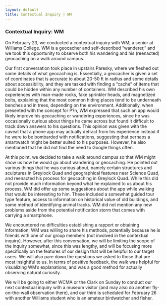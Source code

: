 ```yaml
---
layout: default
title: Contextual Inquiry | WM
---
```

### Contextual Inquiry: WM
On February 23, we conducted a contextual inquiry with WM, a senior at Williams College. WM is a geocacher and self-described “wanderer,” and we took this opportunity to observe both his wandering and his (reenacted) geocaching on a walk around campus.

Our first conversation took place in upstairs Paresky, where we fleshed out some details of what geocaching is. Essentially, a geocacher is given a set of coordinates that is accurate to about 20-50 ft in radius and some details about accessibility, and they are tasked with finding a “cache” of items that could be hidden within any number of containers. WM described his own experiences with man-made rocks, fake sprinkler heads, and magnetized bolts, explaining that the most common hiding places tend to be underneath benches and in trees, depending on the environment. Additionally, when presented with the concept for P‽n, WM expressed that such an app would likely improve his geocaching or wandering experiences, since he was occasionally curious about things he came across but found it difficult to track down answers to his questions. This opinion was given with the caveat that a phone app may actually detract from his experience instead if he were to be bombarded with notifications, suggesting that perhaps a smartwatch might be better suited to his purposes. However, he also mentioned that he did not find the need to Google things often.

At this point, we decided to take a walk around campus so that WM might show us how he would go about wandering or geocaching. He pointed out various things that he was curious about, namely certain structures and sculptures in Greylock Quad and geographical features near Science Quad, and reenacted his process for geocaching in Greylock Quad. While this did not provide much information beyond what he explained to us about his process, WM did offer up some suggestions about the app while walking that would be interesting to him. These included a somewhat guided tour type feature, access to information on historical value of old buildings, and some method of identifying animal tracks. WM did not mention any new problems aside from the potential notification storm that comes with carrying a smartphone.

We encountered no difficulties establishing a rapport or obtaining information; WM was willing to share his methods, potentially because he is friends with one of our group members (not involved in the contextual inquiry). However, after this conversation, we will be limiting the scope of the inquiry somewhat, since this was lengthy, and will be focusing more specifically on the features of our design that will be helpful to our target users. We will also pare down the questions we asked to those that are most insightful to us. In terms of positive feedback, the walk was helpful for visualizing WM’s explanations, and was a good method for actually observing natural curiosity.

We will be going to either WCMA or the Clark on Sunday to conduct our next contextual inquiry with a museum visitor (and may also do another fly-on-the-wall observation there), and our third is scheduled for February 26 with another Williams student who is an amateur birdwatcher and fisher.
